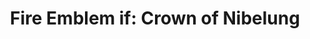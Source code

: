 --- 
title: "Fire Emblem if: Crown of Nibelung"
publishdate: "2019-1-15T16:48:46+02:00"
src: "https://365manga.net/manga/fire-emblem-if-crown-of-nibelung"
image: "https://data.365manga.net/images/thumbnails/32497-fire-emblem-if-crown-of-nibelung.jpg"
description: " Crown of Nibelung focuses mainly on Leo, the second royal prince of Nohr. It is an adaptation of the game and follows the Revelation route. The Avatar is depicted in her female incarnation. It makes some references to other material related to Fire Emblem Fates, such as the drama CD. For example, it mentions the Clarkenstein villa within the imperial palace, where the…"
---